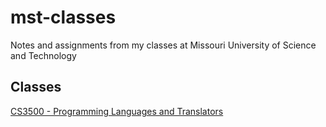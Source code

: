 # mst-classes
Notes and assignments from my classes at Missouri University of Science and Technology


## Classes 
[CS3500 - Programming Languages and Translators](cs3500)